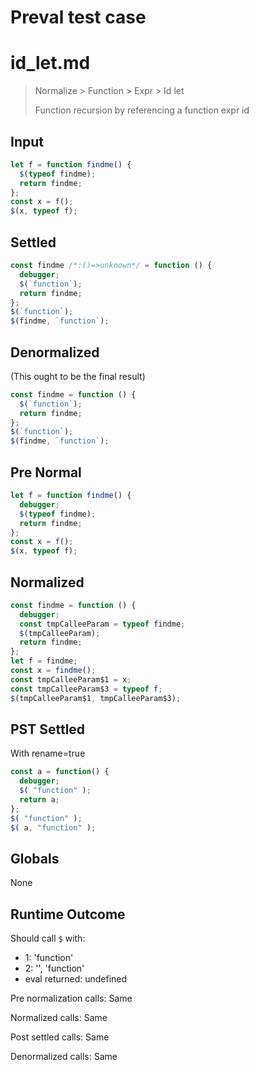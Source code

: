 # Preval test case

# id_let.md

> Normalize > Function > Expr > Id let
>
> Function recursion by referencing a function expr id

## Input

`````js filename=intro
let f = function findme() {
  $(typeof findme);
  return findme;
};
const x = f();
$(x, typeof f);
`````

## Settled


`````js filename=intro
const findme /*:()=>unknown*/ = function () {
  debugger;
  $(`function`);
  return findme;
};
$(`function`);
$(findme, `function`);
`````

## Denormalized
(This ought to be the final result)

`````js filename=intro
const findme = function () {
  $(`function`);
  return findme;
};
$(`function`);
$(findme, `function`);
`````

## Pre Normal


`````js filename=intro
let f = function findme() {
  debugger;
  $(typeof findme);
  return findme;
};
const x = f();
$(x, typeof f);
`````

## Normalized


`````js filename=intro
const findme = function () {
  debugger;
  const tmpCalleeParam = typeof findme;
  $(tmpCalleeParam);
  return findme;
};
let f = findme;
const x = findme();
const tmpCalleeParam$1 = x;
const tmpCalleeParam$3 = typeof f;
$(tmpCalleeParam$1, tmpCalleeParam$3);
`````

## PST Settled
With rename=true

`````js filename=intro
const a = function() {
  debugger;
  $( "function" );
  return a;
};
$( "function" );
$( a, "function" );
`````

## Globals

None

## Runtime Outcome

Should call `$` with:
 - 1: 'function'
 - 2: '<function>', 'function'
 - eval returned: undefined

Pre normalization calls: Same

Normalized calls: Same

Post settled calls: Same

Denormalized calls: Same
